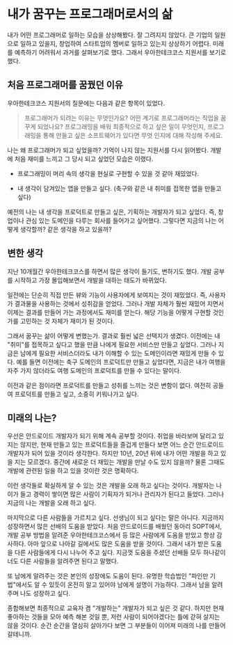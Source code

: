 # 내가 꿈꾸는 프로그래머로서의 삶

내가 어떤 프로그래머로 일하는 모습을 상상해봤다. 잘 그려지지 않았다. 큰 기업의 일원으로 일하고 있을지, 창업하여 스타트업의 멤버로 일하고 있는지 상상하기 어렵다. 미래를 예측하기 어려워서 과거를 살펴보기로 했다. 그래서 우아한테크코스 지원서를 보기로 했다.



## 처음 프로그래머를 꿈꿨던 이유

우아한테크코스 지원서의 질문에는 다음과 같은 항목이 있었다.

> 프로그래머가 되려는 이유는 무엇인가요? 어떤 계기로 프로그래머라는 직업을 꿈꾸게 되었나요? 프로그래밍을 배워 최종적으로  하고 싶은 일이 무엇인지, 프로그래밍을 통해 만들고 싶은 소프트웨어가 있다면 무엇 인지에 대해 작성해 주세요.

나는 왜 프로그래머가 되고 싶었을까? 기억이 나지 않는 지원서를 다시 읽어봤다. 개발에 처음 재미를 느끼고 그 당시 되고 싶었던 모습은 이랬다.

* 프로그래밍이 머리 속의 생각을 현실로 구현할 수 있을 것 같아 재밌었다.

* 내 생각이 담겨있는 앱을 만들고 싶다. (축구와 같은 내 취미를 접목한 앱을 만들고 싶다)



예전의 나는 내 생각을 프로덕트로 만들고 싶은, 기획하는 개발자가 되고 싶었다. 즉, 창업이나 관심 있는 도메인을 다루는 회사를 들어가고 싶어했다. 그렇다면 지금의 나는 어떻게 생각할까? 같은 생각을 하고 있을까?



## 변한 생각

지난 10개월간 우아한테크코스를 하면서 많은 생각이 들기도, 변하기도 했다. 개발 공부를 시작하고 가장 몰입해보면서 개발을 대하는 태도가 바뀌었다. 



일전에는 단순히 직접 만든 뷰와 기능이 사용자에게 보여지는 것이 재밌었다. 즉, 사용자가 결과물을 사용하는 것에서 성취감을 얻었다. 그러나 개발 자체가 훨씬 재밌어 지면서 이제는 결과를 만들어 가는 과정에서도 재미를 얻는다. 해당 기능을 어떻게 구현할 것인가를 고민하는 것 자체가 재미가 된 것이다.



그래서 꿈꾸는 삶이 어떻게 변했는가. 결과로 훨씬 넓은 선택지가 생겼다. 이전에는 내 "취미"를 접목하고 싶다고 했을 만큼 나에게 필요한 서비스만 만들고 싶었다. 그러나 지금은 남에게 필요한 서비스더라도 내가 이해할 수 있는 도메인이라면 재밌게 만들 수 있다. 예를 들면 이전에는 축구 도메인의 프로덕트만 만들고 싶었다면, 지금은 내가 여행을 자주 가지 않더라도 여행 도메인의 프로덕트를 만들 수 있다는 말이다.

이전과 같은 점이라면 프로덕트를 만들고 성취를 느끼는 것은 변함이 없다. 여전히 공들여 프로덕트를 만들고 싶고, 소중히 키워나가고 싶다.



## 미래의 나는?

우선은 안드로이드 개발자가 되기 위해 계속 공부할 것이다. 취업을 바라보며 달리고 있지는 않지만, 현재 만들고 있는 프로덕트들을 즐겁게 만들다 보면 어느 순간 안드로이드 개발자가 되어 있을 것이라 생각한다. 하지만 10년, 20년 뒤에 내가 어떤 개발을 하고 있을 지는 모르겠다. 중간에 새로운 더 재밌는 개발을 만날 수도 있지 않을까? 물론 그때도 개발에 관련된 일을 하고 있을 것이란 것은 명확하다.

이런 생각들로 확실하게 알 수 있는 것은 개발을 오래 하고 싶다는 것이다. 개발자는 나이가 들고 경력이 쌓이면 많은 사람이 기획자가 되거나 관리자가 된다고 들었다. 그러나 지금의 나는 개발을 오래 하고 싶다.



마지막으로 다른 사람들을 가르치고 싶다. 선생님이 되고 싶다는 말은 아니다. 지금까지 성장하면서 많은 선배의 도움을 받았다. 처음 안드로이드를 배웠던 동아리 SOPT에서, 개발 공부 방법을 알려준 우아한테크코스에서 등 많은 사람에게 도움을 받았고 항상 감사하다. 아마 앞으로 나아갈 길에서도 많은 도움을 받을 것이다. 그래서 내가 받은 도움을 다른 사람들에게 다시 나누어 주고 싶다. 지금껏 도움을 주셨던 선배들 모두 하나같이 너도 다른 사람들을 알려주면 된다고 말했다.

또 남에게 알려주는 것은 본인의 성장에도 도움이 된다. 유명한 학습법인 "파인만 기법"에서도 알 수 있듯이 온전히 알고 있어야 남에게 설명이 가능하다. 그래서 남을 알려주며 나도 성장하고 싶다.



종합해보면 최종적으로 교육자 겸 "개발하는" 개발자가 되고 싶은 것 같다. 하지만 현재 좋아하는 것들을 모아 예측 해본 것일 뿐, 저런 사람이 되어야겠다는 틀에 갇혀 살지는 않을 것이다. 순간 순간을 열심히 살아가다 보면 그 부분들이 이어져 미래의 나를 만들어 갈테니까.

